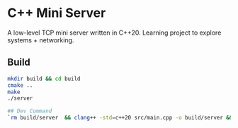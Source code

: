 # C++ Mini Server

A low-level TCP mini server written in C++20.
Learning project to explore systems + networking.

## Build
```bash
mkdir build && cd build
cmake ..
make
./server

## Dev Command
`rm build/server  && clang++ -std=c++20 src/main.cpp -o build/server && ./build/server`
